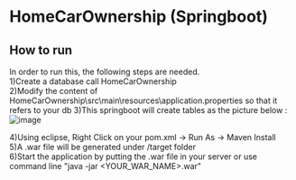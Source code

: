 # HomeCarOwnership (Springboot)
## How to run
In order to run this, the following steps are needed.<br/>
1)Create a database call HomeCarOwnership<br/>
2)Modify the content of HomeCarOwnership\src\main\resources\application.properties so that it refers to your db
3)This springboot will create tables as the picture below : <br/>
![image](https://github.com/user-attachments/assets/956b750c-c5f3-49cf-aab7-38a27efc5eb9)

4)Using eclipse, Right Click on your pom.xml -> Run As -> Maven Install <br/>
5)A .war file will be generated under /target folder <br/>
6)Start the application by putting the .war file in your server or use command line "java -jar <YOUR_WAR_NAME>.war" <br/>



